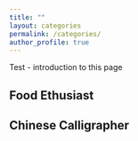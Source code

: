 ```yaml
---
title: ""
layout: categories
permalink: /categories/
author_profile: true
---
```

Test - introduction to this page

## Food Ethusiast

## Chinese Calligrapher